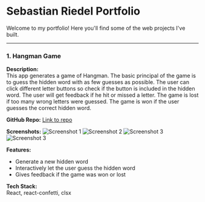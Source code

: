 # Sebastian Riedel Portfolio

Welcome to my portfolio! Here you'll find some of the web projects I've built.

---

### 1. Hangman Game
**Description:**  
This app generates a game of Hangman. The basic principal of the game is to guess the hidden word with as few guesses as possible. The user can click different letter buttons so check if the button is included in the hidden word. The user will get feedback if he hit or missed a letter. The game is lost if too many wrong letters were guessed. The game is won if the user guesses the correct hidden word.


**GitHub Repo:** [Link to repo](https://github.com/SebastianR0589/hangman_game_project)

**Screenshots:**
![Screenshot 1](./screenshots/new_game.PNG)
![Screenshot 2](./screenshots/active_game.PNG)
![Screenshot 3](./screenshots/lost_game.PNG)
![Screenshot 3](./screenshots/won_game.PNG)

**Features:**
- Generate a new hidden word
- Interactively let the user guess the hidden word
- Gives feedback if the game was won or lost

**Tech Stack:**  
React, react-confetti, clsx